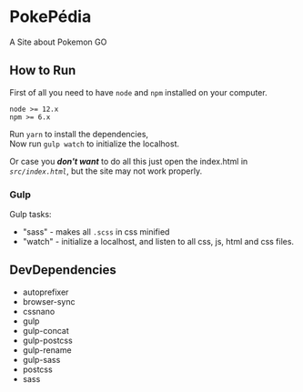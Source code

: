 # PokePédia

A Site about Pokemon GO

## How to Run

First of all you need to have `node` and `npm` installed on your computer.

`node >= 12.x`  
`npm >= 6.x`

Run `yarn` to install the dependencies,  
Now run `gulp watch` to initialize the localhost.

Or case you ***don't want*** to do all this just open the index.html in *`src/index.html`*, but the site may not work properly.

### Gulp

Gulp tasks:
- "sass" - makes all `.scss` in css minified
- "watch" - initialize a localhost, and listen to all css, js, html and css files.

## DevDependencies
- autoprefixer
- browser-sync
- cssnano
- gulp
- gulp-concat
- gulp-postcss
- gulp-rename
- gulp-sass
- postcss
- sass
